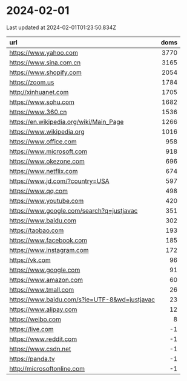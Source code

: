 # 2024-02-01

<!-- BEGIN -->
Last updated at 2024-02-01T01:23:50.834Z

url | doms
:- | -:
https://www.yahoo.com | 3770
https://www.sina.com.cn | 3165
https://www.shopify.com | 2054
https://zoom.us | 1784
http://xinhuanet.com | 1705
https://www.sohu.com | 1682
https://www.360.cn | 1536
https://en.wikipedia.org/wiki/Main_Page | 1266
https://www.wikipedia.org | 1016
https://www.office.com | 958
https://www.microsoft.com | 918
https://www.okezone.com | 696
https://www.netflix.com | 674
https://www.jd.com/?country=USA | 597
https://www.qq.com | 498
https://www.youtube.com | 420
https://www.google.com/search?q=justjavac | 351
https://www.baidu.com | 302
https://taobao.com | 193
https://www.facebook.com | 185
https://www.instagram.com | 172
https://vk.com | 96
https://www.google.com | 91
https://www.amazon.com | 60
https://www.tmall.com | 26
https://www.baidu.com/s?ie=UTF-8&wd=justjavac | 23
https://www.alipay.com | 12
https://weibo.com | 8
https://live.com | -1
https://www.reddit.com | -1
https://www.csdn.net | -1
https://panda.tv | -1
http://microsoftonline.com | -1
<!-- END -->
